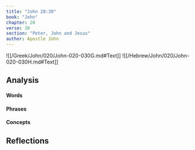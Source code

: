 ```yaml
---
title: "John 20:30"
book: "John"
chapter: 20
verse: 30
section: "Peter, John and Jesus"
author: Apostle John
---
```

![[/Greek/John/020/John-020-030G.md#Text]]
![[/Hebrew/John/020/John-020-030H.md#Text]]

## Analysis

#### Words

#### Phrases

#### Concepts

## Reflections
